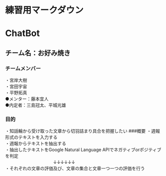 # 練習用マークダウン
# ChatBot
## チーム名：お好み焼き
### チームメンバー
・宮岸大樹<br>
・宮田宇宙<br>
・平野拓真<br>
●メンター：藤本宜人<br>
●内定者：三島冠太、平城光雄

### 目的
・知話輪から受け取った文章から切羽詰まり具合を把握したい
###概要
・週報形式のテキストを入力する<br>
・週報からテキストを抽出する<br>
・抽出したテキストをGoogle Natural Language APIでネガティブorポジティブを判定<br>
　　　　　　　　　　　↓↓↓↓↓↓<br>
・それぞれの文章の評価及び、文章の集合と文章一つ一つの評価を行う<br>

